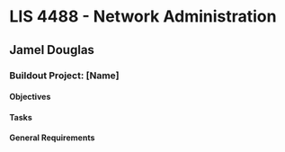 # LIS 4488 - Network Administration

## Jamel Douglas

### Buildout Project: [Name]

#### Objectives


#### Tasks


#### General Requirements


